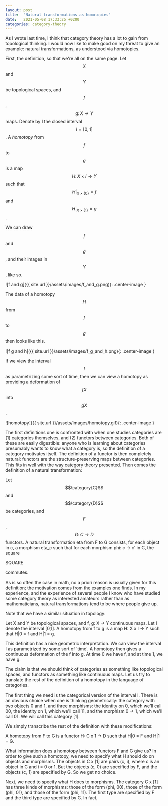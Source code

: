 ```yaml
---
layout: post
title:  "Natural transformations as homotopies"
date:   2021-05-08 17:33:25 +0200
categories: category-theory
---
```


As I wrote last time, I think that category theory has a lot to gain from
topological thinking. I would now like to make good on my threat to give an
example: natural transformations, as understood via homotopies.

First, the definition, so that we're all on the same page. Let $$X$$ and $$Y$$
be topological spaces, and $$f$$, $$g\colon X \to Y$$ maps. Denote by I the
closed interval $$I = [0, 1]$$. A _homotopy_ from $$f$$ to $$g$$ is a map
$$H\colon X \times I \to Y$$ such that $$H|_{X \times \{0\}} = f$$ and $$H|_{X
\times \{1\}} = g$$.

We can draw $$f$$ and $$g$$, and their images in $$Y$$, like so.

![f and g]({{ site.url }}/assets/images/f_and_g.png){: .center-image }

The data of a homotopy $$H$$ from $$f$$ to $$g$$ then looks like this.

![f g and h]({{ site.url }}/assets/images/f_g_and_h.png){: .center-image }

If we view the interval $$I$$ as parametrizing some sort of time, then we can view a homotopy as providing a deformation of $$fX$$ into $$gX$$.

![homotopy]({{ site.url }}/assets/images/homotopy.gif){: .center-image }

The first definitions one is confronted with when one studies categories are
(1) categories themselves, and (2) functors between categories. Both of these
are easily digestible: anyone who is learning about categories presumably wants
to know what a category is, so the definition of a category motivates itself.
The definition of a functor is then completely natural: functors are the
structure-preserving maps between categories. This fits in well with the way
category theory presented.  Then comes the definition of a natural
transformation:

Let $$\category{C}$$ and $$\category{D}$$ be categories, and $$F$$, $$G\colon C
\to D$$ functors. A natural transformation eta from F to G consists, for each
object in c, a morphism eta_c such that for each morphism phi: c -> c' in C,
the square

SQUARE

commutes.

As is so often the case in math, no a priori reason is usually given for this
definition; the motivation comes from the examples one finds. In my experience,
and the experience of several people I know who have studied some category
theory as interested amateurs rather than as mathematicians, natural
transformations tend to be where people give up.

Note that we have a similar situation in topology:

Let X and Y be topological spaces, and f, g: X -> Y continuous maps. Let I
denote the interval [0,1]. A homotopy from f to g is a map H: X x I -> Y such
that H|0 = f and H|1 = g.

This definition has a nice geometric interpretation. We can view the interval I
as parametrized by some sort of 'time'. A homotopy then gives a continuous
deformation of the f into g. At time 0 we have f, and at time 1, we have g.

The claim is that we should think of categories as something like topological
spaces, and functors as something like continuous maps. Let us try to translate
the rest of the definition of a homotopy in the language of categories.

The first thing we need is the categorical version of the interval I. There is
an obvious choice when one is thinking geometrically: the category with two
objects 0 and 1, and three morphisms: the identity on 0, which we'll call 00,
the identity on 1, which we'll call 11, and the morphism 0 -> 1, which we'll
call 01. We will call this category [1].

We simply transcribe the rest of the definition with these modifications: 

A homotopy from F to G is a functor H: C x 1 -> D such that H|0 = F and H|1 =
G.

What information does a homotopy between functors F and G give us? In order to
give such a homotopy, we need to specify what H should do on objects and
morphisms. The objects in C x [1] are pairs (c, i), where c is an object in C and
i = 0 or 1. But the objects (c, 0) are specified by F, and the objects (c, 1)
are specified by G. So we get no choice.

Next, we need to specify what H does to morphisms. The category C x [1] has
three kinds of morphisms: those of the form (phi, 00), those of the form (phi,
01), and those of the form (phi, 11). The first type are specified by F and the
third type are specified by G. In fact, 


